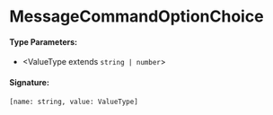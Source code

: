 # MessageCommandOptionChoice

<Badge type="tip" text="type" vertical="middle" />

#### Type Parameters:

-   \<ValueType extends `string | number`> 

#### Signature:

`[name: string, value: ValueType]`
